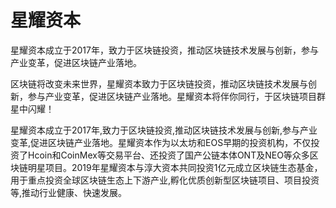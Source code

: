 # 

# 星耀资本

星耀资本成立于2017年，致力于区块链投资，推动区块链技术发展与创新，参与产业变革，促进区块链产业落地。

区块链将改变未来世界，星耀资本致力于区块链投资，推动区块链技术发展与创新，参与产业变革，促进区块链产业落地。星耀资本将伴你同行，于区块链项目群星中闪耀！

星耀资本成立于2017年,致力于区块链投资,推动区块链技术发展与创新,参与产业变革,促进区块链产业落地。星耀资本作为以太坊和EOS早期的投资机构，不仅投资了Hcoin和CoinMex等交易平台、还投资了国产公链本体ONT及NEO等众多区块链明星项目。2019年星耀资本与淳大资本共同投资1亿元成立区块链生态基金，用于重点投资全球区块链生态上下游产业,孵化优质创新型区块链项目、项目投资等,推动行业健康、快速发展。


